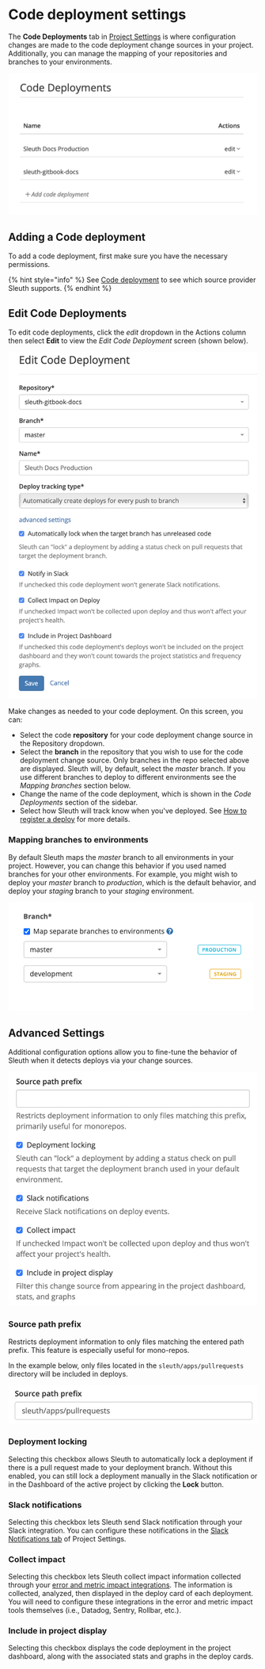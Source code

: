 # Code deployment settings

The **Code Deployments** tab in [Project Settings](./) is where configuration changes are made to the code deployment change sources in your project. Additionally, you can manage the mapping of your repositories and branches to your environments. 

![Code Deployments tab in Project Settings](../../.gitbook/assets/code_deployments.png)

## Adding a Code deployment

To add a code deployment, first make sure you have the necessary permissions.

{% hint style="info" %}
See [Code deployment](../../integrations-1/code-deployment/) to see which source provider Sleuth supports.
{% endhint %}

## Edit Code Deployments

To edit code deployments, click the _edit_ dropdown in the Actions column then select **Edit** to view the _Edit Code Deployment_ screen \(shown below\).   
  
 ![](../../.gitbook/assets/edit-code-deployment-adv-settings.png) 

Make changes as needed to your code deployment. On this screen, you can: 

* Select the code **repository** for your code deployment change source in the Repository dropdown. 
* Select the **branch** in the repository that you wish to use for the code deployment change source. Only branches in the repo selected above are displayed. Sleuth will, by default, select the _master_ branch. If you use different branches to deploy to different environments see the _Mapping branches_ section below. 
* Change the name of the code deployment, which is shown in the _Code Deployments_ section of the sidebar. 
* Select how Sleuth will track know when you've deployed. See [How to register a deploy](../../modeling-your-deployments/code-deployments/how-to-register-a-deploy.md) for more details.

### Mapping branches to environments

By default Sleuth maps the _master_ branch to all environments in your project. However, you can change this behavior if you used named branches for your other environments. For example, you might wish to deploy your _master_ branch to _production_, which is the default behavior, and deploy your _staging_ branch to your _staging_ environment.

![](../../.gitbook/assets/edit-code-deployment-sleuth-2021-01-31-16-24-55.png)

## Advanced Settings

Additional configuration options allow you to fine-tune the behavior of Sleuth when it detects deploys via your change sources. 

![](../../.gitbook/assets/advanced-settings.png)

### Source path prefix

Restricts deployment information to only files matching the entered path prefix. This feature is especially useful for mono-repos. 

In the example below, only files located in the `sleuth/apps/pullrequests` directory will be included in deploys. 

![](../../.gitbook/assets/source-path-prefix.png)

### Deployment locking

Selecting this checkbox allows Sleuth to automatically lock a deployment if there is a pull request made to your deployment branch. Without this enabled, you can still lock a deployment manually in the Slack notification or in the Dashboard of the active project by clicking the **Lock** button.

### Slack notifications

Selecting this checkbox lets Sleuth send Slack notification through your Slack integration. You can configure these notifications in the [Slack Notifications tab](slack-notifications.md) of Project Settings. 

### Collect impact

Selecting this checkbox lets Sleuth collect impact information collected through your [error and metric impact integrations](../../integrations-1/impact-sources/). The information is collected, analyzed, then displayed in the deploy card of each deployment. You will need to configure these integrations in the error and metric impact tools themselves \(i.e., Datadog, Sentry, Rollbar, etc.\). 

### Include in project display

Selecting this checkbox displays the code deployment in the project dashboard, along with the associated stats and graphs in the deploy cards. 

